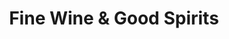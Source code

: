 ---
title: "Fine Wine & Good Spirits"
url: /harrisburg/fine-wine-und-good-spirits-jonestown-road/
shop: Spirituosen
---